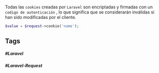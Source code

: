 Todas las `cookies` creadas por `Laravel` son encriptadas y firmadas con un `codigo de autenticación` , lo que significa que se considerarán inválidas si han sido modificadas por el cliente.

```php
$value = $request->cookie('name');
```
## Tags

##### #Laravel
##### #Laravel-Request